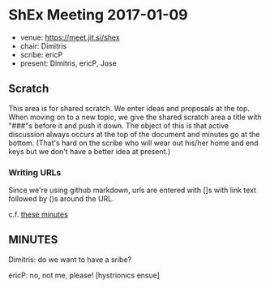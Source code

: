 # ShEx Meeting 2017-01-09

- venue: https://meet.jit.si/shex
- chair: Dimitris
- scribe: ericP
- present: Dimitris, ericP, Jose

## Scratch

This area is for shared scratch.
We enter ideas and proposals at the top.
When moving on to a new topic, we give the shared scratch area a title with "###"s before it and push it down.
The object of this is that active discussion always occurs at the top of the document and minutes go at the bottom.
(That's hard on the scribe who will wear out his/her home and end keys but we don't have a better idea at present.)

### Writing URLs

Since we're using github markdown, urls are entered with []s with link text followed by ()s around the URL.

c.f. [these minutes](https://github.com/shexSpec/shex/blob/master/2017-01-09-minutes.md)

## MINUTES

Dimitris: do we want to have a sribe?

ericP: no, not me, please! [hystrionics ensue]

